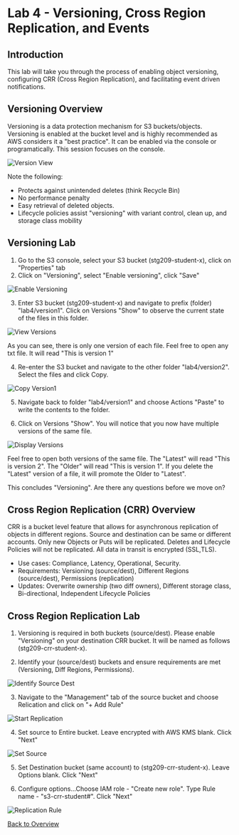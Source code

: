 # Lab 4 - Versioning, Cross Region Replication, and Events

## Introduction
This lab will take you through the process of enabling object versioning, configuring CRR (Cross Region Replication), and facilitating event driven notifications.

## Versioning Overview
Versioning is a data protection mechanism for S3 buckets/objects. Versioning is enabled at the bucket level and is highly recommended as AWS considers it a "best practice". It can be enabled via the console or programatically. This session focuses on the console.

 ![Version View](../images/4-versioning-1.png)

Note the following:

* Protects against unintended deletes (think Recycle Bin)
* No performance penalty
* Easy retrieval of deleted objects.
* Lifecycle policies assist "versioning" with variant control, clean up, and storage class mobility

## Versioning Lab

1. Go to the S3 console, select your S3 bucket (stg209-student-x), click on "Properties" tab
2. Click on "Versioning", select "Enable versioning", click "Save"

 ![Enable Versioning](../images/4-versioning-2.png)

3. Enter S3 bucket (stg209-student-x) and navigate to prefix (folder) "lab4/version1". Click on Versions "Show" to observe the current state of the files in this folder.

 ![View Versions](../images/4-versioning-3.png)

As you can see, there is only one version of each file. Feel free to open any txt file.  It will read "This is version 1"

4. Re-enter the S3 bucket and navigate to the other folder "lab4/version2". Select the files and click Copy.

 ![Copy Version1](../images/4-versioning-4.png)
 
5. Navigate back to folder "lab4/version1" and choose Actions "Paste" to write the contents to the folder.

6. Click on Versions "Show". You will notice that you now have multiple versions of the same file.

 ![Display Versions](../images/4-versioning-5.png)
 
Feel free to open both versions of the same file. The "Latest" will read "This is version 2". The "Older" will read "This is version 1".  If you delete the "Latest" version of a file, it will promote the Older to "Latest".  

This concludes "Versioning".  Are there any questions before we move on?

## Cross Region Replication (CRR) Overview
CRR is a bucket level feature that allows for asynchronous replication of objects in different regions.  Source and destination can be same or different accounts. Only new Objects or Puts will be replicated. Deletes and Lifecycle Policies will not be replicated.  All data in transit is encrypted (SSL,TLS).

* Use cases: Compliance, Latency, Operational, Security.
* Requirements: Versioning (source/dest), Different Regions (source/dest), Permissions (replication)
* Updates: Overwrite ownership (two diff owners), Different storage class, Bi-directional, Independent Lifecycle Policies


## Cross Region Replication Lab

1. Versioning is required in both buckets (source/dest).  Please enable "Versioning" on your destination CRR bucket.  It will be named as follows (stg209-crr-student-x).

2. Identify your (source/dest) buckets and ensure requirements are met (Versioning, Diff Regions, Permissions).

 ![Identify Source Dest](../images/4-crr-6.png)

3. Navigate to the "Management" tab of the source bucket and choose Relication and click on "+ Add Rule"

 ![Start Replication](../images/4-crr-7.png)
 
4. Set source to Entire bucket. Leave encrypted with AWS KMS blank. Click "Next"

 ![Set Source](../images/4-crr-8.png)
 
5. Set Destination bucket (same account) to (stg209-crr-student-x). Leave Options blank. Click "Next"

6. Configure options...Choose IAM role - "Create new role". Type Rule name - "s3-crr-student#". Click "Next"

 ![Replication Rule](../images/4-crr-9.png)


 
 








[Back to Overview](../README.md)
